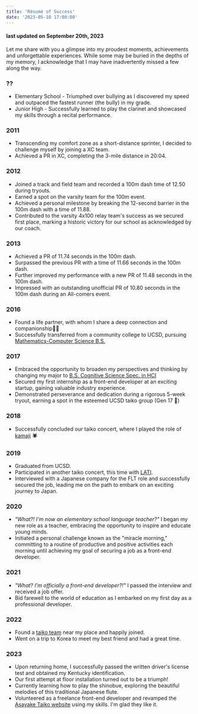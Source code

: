 ```yaml
---
title: 'Résumé of Success'
date: '2023-05-10 17:00:00'
---
```


#### last updated on September 20th, 2023

Let me share with you a glimpse into my proudest moments, achievements and unforgettable experiences. While some may be buried in the depths of my memory, I acknowledge that I may have inadvertently missed a few along the way.

### ??

- Elementary School - Triumphed over bullying as I discovered my speed and outpaced the fastest runner (the bully) in my grade.
- Junior High - Successfully learned to play the clarinet and showcased my skills through a recital performance.

### 2011

- Transcending my comfort zone as a short-distance sprinter, I decided to challenge myself by joining a XC team.
- Achieved a PR in XC, completing the 3-mile distance in 20:04.

### 2012

- Joined a track and field team and recorded a 100m dash time of 12.50 during tryouts.
- Earned a spot on the varsity team for the 100m event.
- Achieved a personal milestone by breaking the 12-second barrier in the 100m dash with a time of 11.88.
- Contributed to the varsity 4x100 relay team's success as we secured first place, marking a historic victory for our school as acknowledged by our coach.

### 2013

- Achieved a PR of 11.74 seconds in the 100m dash.
- Surpassed the previous PR with a time of 11.66 seconds in the 100m dash.
- Further improved my performance with a new PR of 11.48 seconds in the 100m dash.
- Impressed with an outstanding unofficial PR of 10.80 seconds in the 100m dash during an All-comers event.

### 2016

- Found a life partner, with whom I share a deep connection and companionship👧🏻
- Successfully transferred from a community college to UCSD, pursuing [Mathematics-Computer Science B.S.](https://math.ucsd.edu/students/undergraduate/ma30-math-computer-science-b-s)

### 2017

- Embraced the opportunity to broaden my perspectives and thinking by changing my major to [B.S. Cognitive Science Spec. in HCI](https://cogsci.ucsd.edu/undergraduates/major/design-interaction.html)
- Secured my first internship as a front-end developer at an exciting startup, gaining valuable industry experience.
- Demonstrated perseverance and dedication during a rigorous 5-week tryout, earning a spot in the esteemed UCSD taiko group (Gen 17 💛)

### 2018

- Successfully concluded our taiko concert, where I played the role of [kamaji](https://ghibli.fandom.com/wiki/Kamaj%C4%AB) 🕷️

### 2019

- Graduated from UCSD.
- Participated in another taiko concert, this time with [LATI](https://taiko.la/).
- Interviewed with a Japanese company for the FLT role and successfully secured the job, leading me on the path to embark on an exciting journey to Japan.

### 2020

- _"What?! I'm now an elementary school language teacher?"_ I began my new role as a teacher, embracing the opportunity to inspire and educate young minds.
- Initiated a personal challenge known as the "miracle morning," committing to a routine of productive and positive activities each morning until achieving my goal of securing a job as a front-end developer.

### 2021

- _"What? I'm officially a front-end developer?!"_ I passed the interview and received a job offer.
- Bid farewell to the world of education as I embarked on my first day as a professional developer.

### 2022

- Found a [taiko team](https://www.taikolab.com/) near my place and happily joined.
- Went on a trip to Korea to meet my best friend and had a great time.

### 2023

- Upon returning home, I successfully passed the written driver's license test and obtained my Kentucky identification.
- Our first attempt at floor installation turned out to be a triumph!
- Currently learning how to play the shinobue, exploring the beautiful melodies of this traditional Japanese flute.
- Volunteered as a freelance front-end developer and revamped the [Asayake Taiko website](https://asayaketaiko.ucsd.edu) using my skills. I'm glad they like it.

